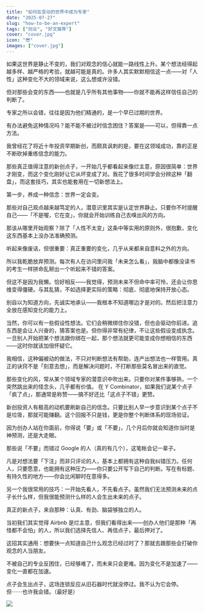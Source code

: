 ```yaml
---
title: "如何在变动的世界中成为专家"
date: "2025-07-27"
slug: "how-to-be-an-expert"
tags: ["创业", "好文推荐"]
cover: "cover.jpg"
icon: "😎"
images: ["cover.jpg"]
---
```

如果这世界是静止不变的，我们对观念的信心就能一路线性上升。某个想法经得起越多样、越严格的考验，就越可能是真的。许多人其实默默相信这一点——对「人性」这种变化不大的领域来说，这么想或许没错。



但对那些会变的东西——也就是几乎所有其他事物——你就不能再这样信任自己的判断了。



专家之所以会错，往往是因为他们精通的，是一个早已过期的世界。



有办法避免这种情况吗？能不能不被过时信念困住？答案是——可以，但得靠一点方法。



我曾经花了将近十年投资早期新创，而颇具讽刺的是，要在这领域成功，靠的正是不断砍掉重练信念的能力。



那些真正值得注意的新创点子，一开始几乎都看起来像烂主意，原因很简单：世界才刚变，而这个变化刚好让它从坏变成了对。我花了很多时间学会分辨这种「翻盘」，而这套技巧，其实也能套用在一切新想法上。



第一步，养成一种信念：世界一定会变。



那些对自己观点越来越笃定的人，潜意识里其实是认定世界静止。只要你不时提醒自己——「不是喔，它在变」，你就会开始训练自己去嗅出风的方向。



那该从哪里开始观察？除了「人性不太变」这条中等实用的原则外，很抱歉，变化这东西基本上没办法准确预测。



听起来像废话，但很重要：真正重要的变化，几乎从来都来自意料之外的方向。



所以我乾脆放弃预测。每次有人在访问里问我「未来怎么看」，我脑中都像没读书的考生一样拼命乱掰出一个听起来不错的答案。



但这不是因为我懒。恰好相反——我觉得，预测未来不但命中率可怜，还会让你思维变得僵硬。与其乱猜，不如选择更实际的策略：彻底、彻底地保持开放心态。



别自以为知道方向，先诚实地承认——我根本不知道哪边才是对的。然后把注意力全放在感知变化的能力上。



当然，你可以有一些假设性想法。它们会稍微绑住你没错，但也会驱动你前进。追东西是会让人兴奋的，猜答案也是。但你得非常有纪律，不让这些假设变成执念。
一旦别人开始把某个想法跟你绑在一起，那个想法就更可能变成你想相信的东西——这时你就该加倍怀疑它。



我相信，这种偏被动的做法，不只对判断想法有帮助，连产出想法也一样管用。真正的诀窍不是「刻意去想」，而是解决问题时，不打断那些莫名冒出来的直觉。



那些变化的风，常从某个领域专家的潜意识中吹出来。只要你对某件事够熟，一个突然跳出来的怪念头，几乎都有价值。
在 Y Combinator，如果我们说某个点子「疯了点」，那通常是称赞——搞不好还比「这点子不错」更赞。



新创投资人有极高的动机要刷新自己的信念。只要比别人早一步意识到某个点子不是垃圾，那就可能赚翻。这个回报不只是钱，更是你整个判断体系的现场验证。



因为创办人站在你面前，你得说「要」或「不要」，几个月后你就会知道你当时是神预测，还是大走眼。



那些说「不要」而错过 Google 的人（真的有几个），这笔帐会记一辈子。



凡是对想法要「下注」而非只评论的人，基本上都拥有这种自我纠错压力。任何人，只要愿意，也能拥有这种压力——你只要公开写下自己的判断。写在有标题、有持久性的地方——你会比闲聊时在意得多。



另一个我很常用的技巧：一开始先看人，不先看点子。虽然我们无法预测未来的点子长什么样，但我很能预测什么样的人会生出未来的点子。



真正的新点子，来自那种：认真、有劲、脑袋够独立的人。



当初我们其实觉得 Airbnb 是烂主意，但我们看得出来——创办人他们是那种「再怪都不会怕」的人，所以我们选择先信人、再信点子，最后押对了。



这招其实通用：想要快一点知道自己什么观念已经过时了？那就去跟那些会打破你观念的人当朋友。



不被自己的专业反困住，已经够难了，而未来只会更难。因为变化不是加速了——变化一直都在加速。



点子会生出点子，这场连锁反应从旧石器时代就没停过。我不认为它会停。
但⋯⋯也许我会错。（最好是）




![](https://prod-files-secure.s3.us-west-2.amazonaws.com/112d0858-5090-4d34-a606-b75eb8d65fd2/46476355-9cf3-4e99-9b7a-3531bc426380/1000202064.png?X-Amz-Algorithm=AWS4-HMAC-SHA256&X-Amz-Content-Sha256=UNSIGNED-PAYLOAD&X-Amz-Credential=ASIAZI2LB4664IKDOITY%2F20251013%2Fus-west-2%2Fs3%2Faws4_request&X-Amz-Date=20251013T094820Z&X-Amz-Expires=3600&X-Amz-Security-Token=IQoJb3JpZ2luX2VjEJn%2F%2F%2F%2F%2F%2F%2F%2F%2F%2FwEaCXVzLXdlc3QtMiJIMEYCIQCB3aCeb9fEK1RTbz2KYyeCyEfyPbK5bWYM%2Fo0GNHHKAwIhAJkBU5FbJarqWgBbsx520jR63%2B%2FqmCUAHFHF2XwDLj3BKv8DCEIQABoMNjM3NDIzMTgzODA1IgwCn5Y1dZFmaHvwObQq3AOD2xjfRLQL1Z9dOunzFqV2pqEWCjtRpeJRrZ2ozAxVoaaeDarXyBCPfIWWqPG411aXLO3HVO8wcX%2Bt9JGe9Pf4wJcQ4FJHG00HZbuP%2F6kKh4Y0HJXliBcy1h26F6piGrientB5mbztawBzwtXC0TqRu4%2FKszZXHVfFjlmOINcp84jSWdOItU%2FRVMPgsIg3zOz6%2F1a%2FvNFl8ErtA962OkFOiLPOCj23%2B3%2FgvD4KVsoei1i7vIdMNcy9Ds1e77Z6ubyuD8LBs%2FAxjuVYYvuvp9ko3f3PEkcMvYY0m9aVNXx9T3HM8myLegL9bMllCKi2KArSUPlrD855xHnVF8h5DxFN0syn9Fm3Qpa9AIlZTaHwwTtXYccjzXi1eICY64MxEREXkbyCgc019X5gNrSxp2oqR3CWdnlfDHoAo0NkSh2ihJQb8J2PcqySExJUg9RwWEqac8nITcKoYdfMtOUO0whdzihlgcx7qhLVpVAcEyb90ceGDUu%2BJXZdDmHHHWJB7iMw5gI5hlzi83G50vjVFHX9214IefcUw0mJcRcyolaFuCIchdcXffc8A1kCaLdhZnIkDxXUFI5Ucu%2FauxgYuVvf6zzcdvhK0gFThy758Dt%2Bo0cV7i4MLAEIDDq2MzCggrPHBjqkAT7%2B7e7VXDcOBpYdP1vrJyxqy%2F%2BvzBTDhrfPcQ91nzfC0uBVAZGWlguILTOztxTq4XGoIHainOJTvH7aRxLTFgu7DmXadfuNuU3HunRGoFXZAh1BdaNKCpGhlbmPia0lM2k7u9FPWWbbIr1Ce2n74iBM1r%2B6UpxCz8J7JS09LC3mQWsO%2F4QT4v3Xw2nXyg3k2eZXYnDWl%2FLsEnlPejAYZsPVyAwZ&X-Amz-Signature=1126d47dd0a6a89185ba51eed08bfe6bd63fcc8ac3ee95ae13c0f058b54041c0&X-Amz-SignedHeaders=host&x-amz-checksum-mode=ENABLED&x-id=GetObject)

